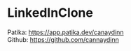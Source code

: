 # LinkedInClone
 Patika: https://app.patika.dev/canaydinn <br>
 Github: https://github.com/cannaydinn
